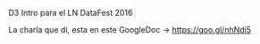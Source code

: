 D3 Intro para el LN DataFest 2016

La charla que dí, esta en este GoogleDoc -> https://goo.gl/nhNdi5

